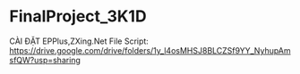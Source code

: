 # FinalProject_3K1D
CÀI ĐẶT  EPPlus,ZXing.Net
File Script: https://drive.google.com/drive/folders/1y_l4osMHSJ8BLCZSf9YY_NyhupAmsfQW?usp=sharing
